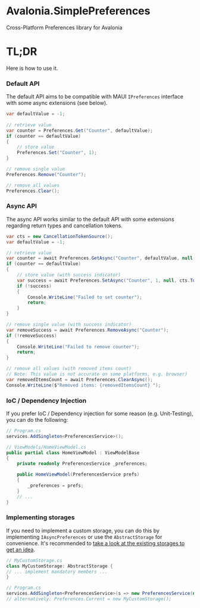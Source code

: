 # Avalonia.SimplePreferences
Cross-Platform Preferences library for Avalonia


# TL;DR

Here is how to use it.


### Default API
The default API aims to be compatible with MAUI `IPreferences` interface with some async extensions (see below).

```c#
var defaultValue = -1;
        
// retrieve value
var counter = Preferences.Get("Counter", defaultValue);
if (counter == defaultValue)
{
    // store value
    Preferences.Set("Counter", 1);
}

// remove single value
Preferences.Remove("Counter");

// remove all values
Preferences.Clear();
```

### Async API
The async API works similar to the default API with some extensions regarding return types and cancellation tokens.

```c#
var cts = new CancellationTokenSource();
var defaultValue = -1;

// retrieve value
var counter = await Preferences.GetAsync("Counter", defaultValue, null, cts.Token);
if (counter == defaultValue)
{
    // store value (with success indicator)
    var success = await Preferences.SetAsync("Counter", 1, null, cts.Token);
    if (!success)
    {
        Console.WriteLine("Failed to set counter");
        return;
    }
}

// remove single value (with success indicator)
var removeSuccess = await Preferences.RemoveAsync("Counter");
if (!removeSuccess)
{
    Console.WriteLine("Failed to remove counter");
    return;
}

// remove all values (with removed items count)
// Note: This value is not accurate on some platforms, e.g. browser)
var removedItemsCount = await Preferences.ClearAsync();
Console.WriteLine($"Removed items: {removedItemsCount} ");
```

### IoC / Dependency Injection
If you prefer IoC / Dependency injection for some reason (e.g. Unit-Testing), you can do the following:
```c#
// Program.cs
services.AddSingleton<PreferencesService>();

// ViewModels/HomeViewModel.cs
public partial class HomeViewModel : ViewModelBase
{
    private readonly PreferencesService _preferences;

    public HomeViewModel(PreferencesService prefs)
    {
        _preferences = prefs;
    }
    // ...
}
```

### Implementing storages

If you need to implement a custom storage, you can do this by implementing `IAsyncPreferences` or use the `AbstractStorage` for convenience.
It's recommended to [take a look at the existing storages to get an idea](https://github.com/sandreas/Avalonia.SimplePreferences/tree/main/Avalonia.SimplePreferences/Storages).

```c#
// MyCustomStorage.cs
class MyCustomStorage: AbstractStorage {
// ... implement mandatory members ...
}

// Program.cs
services.AddSingleton<PreferencesService>(s => new PreferencesService(new MyCustomStorage());
// alternatively: Preferences.Current = new MyCustomStorage();
```


